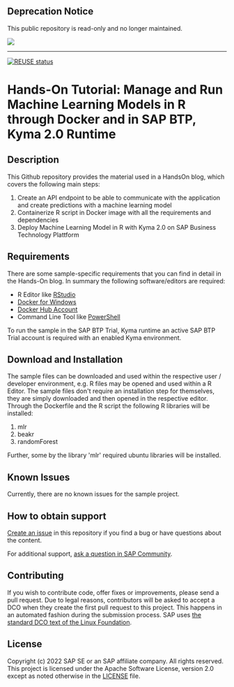 ## Deprecation Notice

This public repository is read-only and no longer maintained.

![](https://img.shields.io/badge/STATUS-NOT%20CURRENTLY%20MAINTAINED-red.svg?longCache=true&style=flat)

---
[![REUSE status](https://api.reuse.software/badge/github.com/SAP-samples/btp-kyma-runtime-startup-success-prediction)](https://api.reuse.software/info/github.com/SAP-samples/btp-kyma-runtime-startup-success-prediction)


# Hands-On Tutorial: Manage and Run Machine Learning Models in R through Docker and in SAP BTP, Kyma 2.0 Runtime

<!--- Register repository https://api.reuse.software/register, then add REUSE badge:
[![REUSE status](https://api.reuse.software/badge/github.com/SAP-samples/REPO-NAME)](https://api.reuse.software/info/github.com/SAP-samples/REPO-NAME)
-->

## Description
This Github repository provides the material used in a HandsOn blog, which covers the following main steps:

1. Create an API endpoint to be able to communicate with the application and create predictions with a machine learning model
2. Containerize R script in Docker image with all the requirements and dependencies
3. Deploy Machine Learning Model in R with Kyma 2.0 on SAP Business Technology Plattform

## Requirements
There are some sample-specific requirements that you can find in detail in the Hands-On blog.
In summary the following software/editors are required:

- R Editor like [RStudio](https://www.rstudio.com/)
- [Docker for Windows](https://docs.docker.com/desktop/windows/install/)
- [Docker Hub Account](https://hub.docker.com/)
- Command Line Tool like [PowerShell](https://docs.microsoft.com/en-us/powershell/scripting/install/installing-powershell-on-windows?view=powershell-7.1)

To run the sample in the SAP BTP Trial, Kyma runtime an active SAP BTP Trial account is required with an enabled Kyma environment.

## Download and Installation
The sample files can be downloaded and used within the respective user / developer environment, e.g. R files may be opened and used within a R Editor. The sample files don't require an installation step for themselves, they are simply downloaded and then opened in the respective editor. Through the Dockerfile and the R script the following R libraries will be installed:

1. mlr
2. beakr
3. randomForest
 
 Further, some by the library 'mlr' required ubuntu libraries will be installed.
 
## Known Issues
 Currently, there are no known issues for the sample project.

## How to obtain support
[Create an issue](https://github.com/SAP-samples/<repository-name>/issues) in this repository if you find a bug or have questions about the content.
 
For additional support, [ask a question in SAP Community](https://answers.sap.com/questions/ask.html).

## Contributing
If you wish to contribute code, offer fixes or improvements, please send a pull request. Due to legal reasons, contributors will be asked to accept a DCO when they create the first pull request to this project. This happens in an automated fashion during the submission process. SAP uses [the standard DCO text of the Linux Foundation](https://developercertificate.org/).

## License
Copyright (c) 2022 SAP SE or an SAP affiliate company. All rights reserved. This project is licensed under the Apache Software License, version 2.0 except as noted otherwise in the [LICENSE](LICENSE) file.
